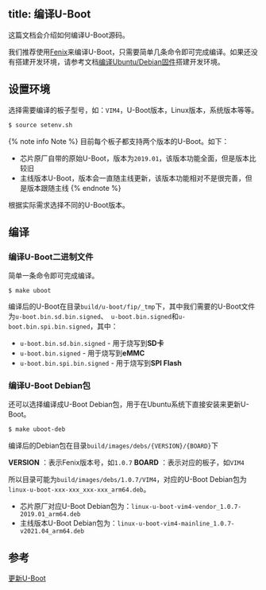 title: 编译U-Boot
---

这篇文档会介绍如何编译U-Boot源码。

我们推荐使用[Fenix](https://github.com/khadas/fenix)来编译U-Boot，只需要简单几条命令即可完成编译。如果还没有搭建开发环境，请参考文档[编译Ubuntu/Debian固件](FenixScript.html)搭建开发环境。

## 设置环境

选择需要编译的板子型号，如：`VIM4`，U-Boot版本，Linux版本，系统版本等等。

```bash
$ source setenv.sh
```

{% note info Note %}
目前每个板子都支持两个版本的U-Boot。如下：
* 芯片原厂自带的原始U-Boot，版本为`2019.01`，该版本功能全面，但是版本比较旧
* 主线版本U-Boot，版本会一直随主线更新，该版本功能相对不是很完善，但是版本跟随主线
{% endnote %}

根据实际需求选择不同的U-Boot版本。

## 编译

### 编译U-Boot二进制文件

简单一条命令即可完成编译。

```
$ make uboot
```

编译后的U-Boot在目录`build/u-boot/fip/_tmp`下，其中我们需要的U-Boot文件为`u-boot.bin.sd.bin.signed`、` u-boot.bin.signed`和`u-boot.bin.spi.bin.signed`，其中：

* `u-boot.bin.sd.bin.signed` - 用于烧写到**SD卡**
* `u-boot.bin.signed` - 用于烧写到**eMMC**
* `u-boot.bin.spi.bin.signed` - 用于烧写到**SPI Flash**

### 编译U-Boot Debian包

还可以选择编译成U-Boot Debian包，用于在Ubuntu系统下直接安装来更新U-Boot。

```bash
$ make uboot-deb
```

编译后的Debian包在目录`build/images/debs/{VERSION}/{BOARD}`下

**VERSION** ：表示Fenix版本号，如`1.0.7`
**BOARD** ：表示对应的板子，如`VIM4`

所以目录可能为`build/images/debs/1.0.7/VIM4`，对应的U-Boot Debian包为`linux-u-boot-xxx-xxx_xxx-xxx_arm64.deb`。

* 芯片原厂对应U-Boot Debian包为：`linux-u-boot-vim4-vendor_1.0.7-2019.01_arm64.deb`
* 主线版本U-Boot Debian包为：`linux-u-boot-vim4-mainline_1.0.7-v2021.04_arm64.deb`

## 参考
[更新U-Boot](UpgradeUboot.html)
